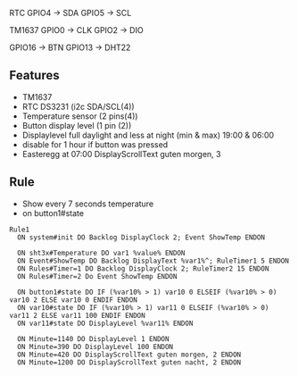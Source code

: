 RTC
GPIO4 -> SDA
GPIO5 -> SCL

TM1637
GPIO0 -> CLK
GPIO2 -> DIO

GPIO16 -> BTN
GPIO13 -> DHT22
## Features
- TM1637
- RTC DS3231 (i2c SDA/SCL(4))
- Temperature sensor (2 pins(4))
- Button display level (1 pin (2))
- Displaylevel full daylight and less at night (min & max) 19:00 & 06:00
- disable for 1 hour if button was pressed
- Easteregg at 07:00 DisplayScrollText guten morgen, 3

## Rule
- Show every 7 seconds temperature
- on button1#state
```
Rule1
  ON system#init DO Backlog DisplayClock 2; Event ShowTemp ENDON

  ON sht3x#Temperature DO var1 %value% ENDON
  ON Event#ShowTemp DO Backlog DisplayText %var1%^; RuleTimer1 5 ENDON
  ON Rules#Timer=1 DO Backlog DisplayClock 2; RuleTimer2 15 ENDON
  ON Rules#Timer=2 Do Event ShowTemp ENDON

  ON button1#state DO IF (%var10% > 1) var10 0 ELSEIF (%var10% > 0) var10 2 ELSE var10 0 ENDIF ENDON
  ON var10#state DO IF (%var10% > 1) var11 0 ELSEIF (%var10% > 0) var11 2 ELSE var11 100 ENDIF ENDON
  ON var11#state DO DisplayLevel %var11% ENDON
  
  ON Minute=1140 DO DisplayLevel 1 ENDON
  ON Minute=390 DO DisplayLevel 100 ENDON
  ON Minute=420 DO DisplayScrollText guten morgen, 2 ENDON
  ON Minute=1200 DO DisplayScrollText guten nacht, 2 ENDON
```
